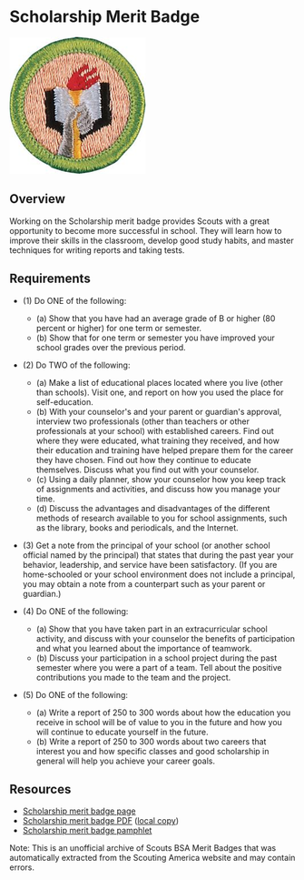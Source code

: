 

# Scholarship Merit Badge

![Scholarship Merit Badge](images/scholarship-merit-badge.jpg)

## Overview



Working on the Scholarship merit badge provides Scouts with a great opportunity to become more successful in school. They will learn how to improve their skills in the classroom, develop good study habits, and master techniques for writing reports and taking tests.

## Requirements

* (1) Do ONE of the following:
    * (a) Show that you have had an average grade of B or higher (80 percent or higher) for one term or semester.
    * (b) Show that for one term or semester you have improved your school grades over the previous period.


* (2) Do TWO of the following:
    * (a) Make a list of educational places located where you live (other than schools). Visit one, and report on how you used the place for self-education.
    * (b) With your counselor's and your parent or guardian's approval, interview two professionals (other than teachers or other professionals at your school) with established careers. Find out where they were educated, what training they received, and how their education and training have helped prepare them for the career they have chosen. Find out how they continue to educate themselves. Discuss what you find out with your counselor.
    * (c) Using a daily planner, show your counselor how you keep track of assignments and activities, and discuss how you manage your time.
    * (d) Discuss the advantages and disadvantages of the different methods of research available to you for school assignments, such as the library, books and periodicals, and the Internet.


* (3) Get a note from the principal of your school (or another school official named by the principal) that states that during the past year your behavior, leadership, and service have been satisfactory. (If you are home-schooled or your school environment does not include a principal, you may obtain a note from a counterpart such as your parent or guardian.)
* (4) Do ONE of the following:
    * (a) Show that you have taken part in an extracurricular school activity, and discuss with your counselor the benefits of participation and what you learned about the importance of teamwork.
    * (b) Discuss your participation in a school project during the past semester where you were a part of a team. Tell about the positive contributions you made to the team and the project.


* (5) Do ONE of the following:
    * (a) Write a report of 250 to 300 words about how the education you receive in school will be of value to you in the future and how you will continue to educate yourself in the future.
    * (b) Write a report of 250 to 300 words about two careers that interest you and how specific classes and good scholarship in general will help you achieve your career goals.




## Resources

- [Scholarship merit badge page](https://www.scouting.org/merit-badges/scholarship/)
- [Scholarship merit badge PDF](https://filestore.scouting.org/filestore/Merit_Badge_ReqandRes/Scholarship.pdf) ([local copy](files/scholarship-merit-badge.pdf))
- [Scholarship merit badge pamphlet](None)

Note: This is an unofficial archive of Scouts BSA Merit Badges that was automatically extracted from the Scouting America website and may contain errors.